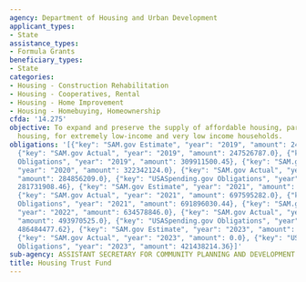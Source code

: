 ```yaml
---
agency: Department of Housing and Urban Development
applicant_types:
- State
assistance_types:
- Formula Grants
beneficiary_types:
- State
categories:
- Housing - Construction Rehabilitation
- Housing - Cooperatives, Rental
- Housing - Home Improvement
- Housing - Homebuying, Homeownership
cfda: '14.275'
objective: To expand and preserve the supply of affordable housing, particularly rental
  housing, for extremely low-income and very low income households.
obligations: '[{"key": "SAM.gov Estimate", "year": "2019", "amount": 247526787.0},
  {"key": "SAM.gov Actual", "year": "2019", "amount": 247526787.0}, {"key": "USASpending.gov
  Obligations", "year": "2019", "amount": 309911500.45}, {"key": "SAM.gov Estimate",
  "year": "2020", "amount": 322342124.0}, {"key": "SAM.gov Actual", "year": "2020",
  "amount": 284856209.0}, {"key": "USASpending.gov Obligations", "year": "2020", "amount":
  281731908.46}, {"key": "SAM.gov Estimate", "year": "2021", "amount": 590878636.0},
  {"key": "SAM.gov Actual", "year": "2021", "amount": 697595282.0}, {"key": "USASpending.gov
  Obligations", "year": "2021", "amount": 691896030.44}, {"key": "SAM.gov Estimate",
  "year": "2022", "amount": 634578846.0}, {"key": "SAM.gov Actual", "year": "2022",
  "amount": 493970525.0}, {"key": "USASpending.gov Obligations", "year": "2022", "amount":
  486484477.62}, {"key": "SAM.gov Estimate", "year": "2023", "amount": 634028209.0},
  {"key": "SAM.gov Actual", "year": "2023", "amount": 0.0}, {"key": "USASpending.gov
  Obligations", "year": "2023", "amount": 421438214.36}]'
sub-agency: ASSISTANT SECRETARY FOR COMMUNITY PLANNING AND DEVELOPMENT
title: Housing Trust Fund
---
```

